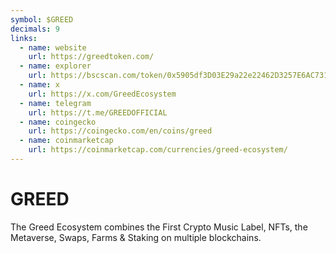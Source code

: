 ```yaml
---
symbol: $GREED
decimals: 9
links:
  - name: website
    url: https://greedtoken.com/
  - name: explorer
    url: https://bscscan.com/token/0x5905df3D03E29a22e22462D3257E6AC731E22C15
  - name: x
    url: https://x.com/GreedEcosystem
  - name: telegram
    url: https://t.me/GREEDOFFICIAL
  - name: coingecko
    url: https://coingecko.com/en/coins/greed
  - name: coinmarketcap
    url: https://coinmarketcap.com/currencies/greed-ecosystem/
---
```


# GREED

The Greed Ecosystem combines the First Crypto Music Label, NFTs, the Metaverse, Swaps, Farms & Staking on multiple blockchains.
